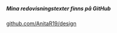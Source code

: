 ##### Mina redovisningstexter finns på GitHub
[github.com/AnitaR19/design](https://github.com/AnitaR19/design)
